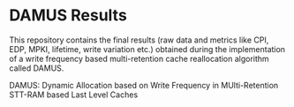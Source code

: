 # DAMUS Results
This repository contains the final results (raw data and metrics like CPI, EDP, MPKI, lifetime, write variation etc.) obtained during the implementation of a write frequency based multi-retention cache reallocation algorithm called DAMUS.

DAMUS: Dynamic Allocation based on Write Frequency in MUlti-Retention STT-RAM based Last Level Caches
